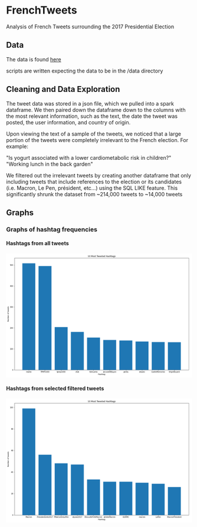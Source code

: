 # FrenchTweets
Analysis of French Tweets surrounding the 2017 Presidential Election
## Data
The data is found [here](https://s3.us-east-2.amazonaws.com/jgartner-test-data/twitter/zippedData.zip)

scripts are written expecting the data to be in the /data directory

## Cleaning and Data Exploration
The tweet data was stored in a json file, which we pulled into a spark dataframe.  We then paired down the dataframe down to the columns with the most relevant information, such as the text, the date the tweet was posted, the user information, and country of origin.  

Upon viewing the text of a sample of the tweets, we noticed that a large portion of the tweets were completely irrelevant to the French election.  For example:

"Is yogurt associated with a lower cardiometabolic risk in children?"
"Working lunch in the back garden"

We filtered out the irrelevant tweets by creating another dataframe that only including tweets that include references to the election or its candidates (i.e. Macron, Le Pen, président, etc...) using the SQL LIKE feature.  This significantly shrunk the dataset from ~214,000 tweets to ~14,000 tweets  


## Graphs

### Graphs of hashtag frequencies
#### Hashtags from all tweets
![Graph of hastags from all tweets](pics/hashtags_all_data.png)

#### Hashtags from selected filtered tweets
![Graph of hashtags from selected tweets](pics/hashtags.png)
